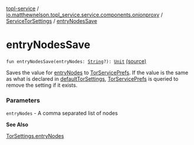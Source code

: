 [topl-service](../../index.md) / [io.matthewnelson.topl_service.service.components.onionproxy](../index.md) / [ServiceTorSettings](index.md) / [entryNodesSave](./entry-nodes-save.md)

# entryNodesSave

`fun entryNodesSave(entryNodes: `[`String`](https://kotlinlang.org/api/latest/jvm/stdlib/kotlin/-string/index.html)`?): `[`Unit`](https://kotlinlang.org/api/latest/jvm/stdlib/kotlin/-unit/index.html) [(source)](https://github.com/05nelsonm/TorOnionProxyLibrary-Android/blob/master/topl-service/src/main/java/io/matthewnelson/topl_service/service/components/onionproxy/ServiceTorSettings.kt#L213)

Saves the value for [entryNodes](entry-nodes-save.md#io.matthewnelson.topl_service.service.components.onionproxy.ServiceTorSettings$entryNodesSave(kotlin.String)/entryNodes) to [TorServicePrefs](../../io.matthewnelson.topl_service.prefs/-tor-service-prefs/index.md). If the value is the same as what is
declared in [defaultTorSettings](default-tor-settings.md), [TorServicePrefs](../../io.matthewnelson.topl_service.prefs/-tor-service-prefs/index.md) is queried to remove the setting if
it exists.

### Parameters

`entryNodes` - A comma separated list of nodes

**See Also**

[TorSettings.entryNodes](../../..//topl-core-base/io.matthewnelson.topl_core_base/-tor-settings/entry-nodes.md)

